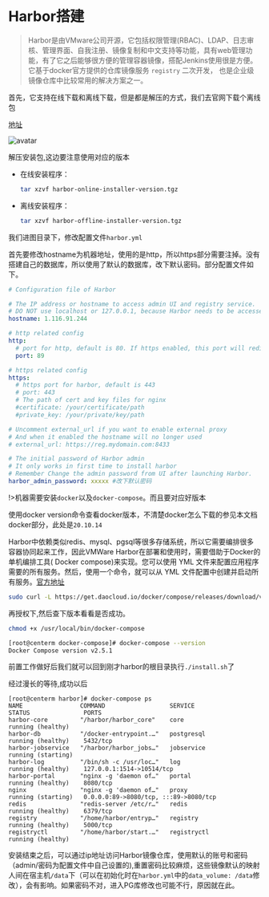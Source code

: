 # Harbor搭建

> Harbor是由VMware公司开源，它包括权限管理(RBAC)、LDAP、日志审核、管理界面、自我注册、镜像复制和中文支持等功能，具有web管理功能，有了它之后能够很方便的管理容器镜像，搭配Jenkins使用很是方便。它基于docker官方提供的仓库镜像服务 `registry` 二次开发， 也是企业级镜像仓库中比较常用的解决方案之一。

首先，它支持在线下载和离线下载，但是都是解压的方式，我们去官网下载个离线包

[地址](https://github.com/goharbor/harbor/releases)

![avatar](https://picture.zhanghong110.top/docsify/16532900317219.png)

解压安装包,这边要注意使用对应的版本

- 在线安装程序：

  ```sh
  tar xzvf harbor-online-installer-version.tgz
  ```

- 离线安装程序：

  ```sh
  tar xzvf harbor-offline-installer-version.tgz
  ```

我们进图目录下，修改配置文件`harbor.yml`

首先要修改hostname为机器地址，使用的是http，所以https部分需要注掉。没有搭建自己的数据库，所以使用了默认的数据库，改下默认密码。部分配置文件如下。

```yaml
# Configuration file of Harbor

# The IP address or hostname to access admin UI and registry service.
# DO NOT use localhost or 127.0.0.1, because Harbor needs to be accessed by external clients.
hostname: 1.116.91.244

# http related config
http:
  # port for http, default is 80. If https enabled, this port will redirect to https port
  port: 89

# https related config
https:
  # https port for harbor, default is 443
  # port: 443
  # The path of cert and key files for nginx
  #certificate: /your/certificate/path
  #private_key: /your/private/key/path

# Uncomment external_url if you want to enable external proxy
# And when it enabled the hostname will no longer used
# external_url: https://reg.mydomain.com:8433

# The initial password of Harbor admin
# It only works in first time to install harbor
# Remember Change the admin password from UI after launching Harbor.
harbor_admin_password: xxxxx #改下默认密码
```



!>机器需要安装`docker`以及`docker-compose`。而且要对应好版本

使用docker version命令查看docker版本，不清楚docker怎么下载的参见本文档docker部分，此处是`20.10.14`

Harbor中依赖类似redis、mysql、pgsql等很多存储系统，所以它需要编排很多容器协同起来工作，因此VMWare Harbor在部署和使用时，需要借助于Docker的单机编排工具( Docker compose)来实现。您可以使用 YML 文件来配置应用程序需要的所有服务。然后，使用一个命令，就可以从 YML 文件配置中创建并启动所有服务。[官方地址](https://github.com/docker/compose/releases)

```sh
sudo curl -L https://get.daocloud.io/docker/compose/releases/download/v2.5.1/docker-compose-`uname -s`-`uname -m` -o /usr/local/bin/docker-compose
```

再授权下,然后查下版本看看是否成功。

```sh
chmod +x /usr/local/bin/docker-compose
```

```sh
[root@centerm docker-compose]# docker-compose --version
Docker Compose version v2.5.1
```



前置工作做好后我们就可以回到刚才harbor的根目录执行`./install.sh`了

经过漫长的等待,成功以后

```
[root@centerm harbor]# docker-compose ps
NAME                COMMAND                  SERVICE             STATUS               PORTS
harbor-core         "/harbor/harbor_core"    core                running (healthy)    
harbor-db           "/docker-entrypoint.…"   postgresql          running (healthy)    5432/tcp
harbor-jobservice   "/harbor/harbor_jobs…"   jobservice          running (starting)   
harbor-log          "/bin/sh -c /usr/loc…"   log                 running (healthy)    127.0.0.1:1514->10514/tcp
harbor-portal       "nginx -g 'daemon of…"   portal              running (healthy)    8080/tcp
nginx               "nginx -g 'daemon of…"   proxy               running (starting)   0.0.0.0:89->8080/tcp, :::89->8080/tcp
redis               "redis-server /etc/r…"   redis               running (healthy)    6379/tcp
registry            "/home/harbor/entryp…"   registry            running (healthy)    5000/tcp
registryctl         "/home/harbor/start.…"   registryctl         running (healthy)
```



安装结束之后，可以通过ip地址访问Harbor镜像仓库，使用默认的账号和密码（admin/密码为配置文件中自己设置的),重置密码比较麻烦，这些镜像默认的映射人间在宿主机`/data`下（可以在初始化时在`harbor.yml`中的`data_volume: /data`修改），会有影响。如果密码不对，进入PG库修改也可能不行，原因就在此。

